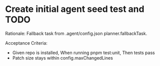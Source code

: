 # Create initial agent seed test and TODO

Rationale: Fallback task from .agent/config.json planner.fallbackTask.

Acceptance Criteria:
- Given repo is installed, When running pnpm test:unit, Then tests pass
- Patch size stays within config.maxChangedLines
